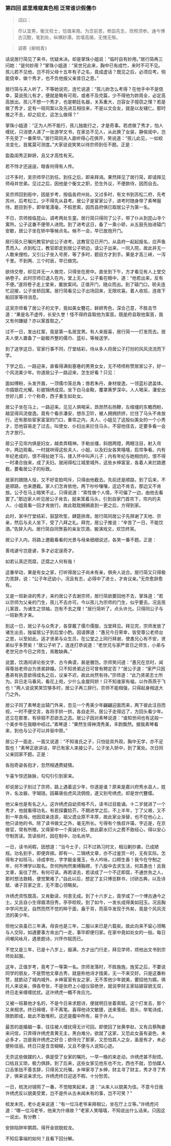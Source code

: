<script type="text/javascript">
    var head = document.getElementsByTagName('head')[0];
    cssURL = '/public/article_1.css';
    linkTag = document.createElement('link');
    linkTag.href = cssURL;
    linkTag.setAttribute('type','text/css');
    linkTag.setAttribute('rel','stylesheet');
    head.appendChild(linkTag);
</script>
### 第四回   底里难窥真色相    泛常谁识假儒巾  

> 词曰：

> 尽认宜男，衡文校士，恰值来南。为念前恩，修函先生，欣照须参。通今博古沉酣，笔到处，纵横妙谭。宫墙高揭，无愧无惭。

> 调寄《柳梢青》

话说居行简见了来书，忧疑未决。却是掌珠小姐说：“临时自有妙用。”居行简再三问她：“是何妙用？”掌珠小姐道：“吴世兄此来，胸中已有成竹，来时不可不见。孩儿若不见他，岂不将父母十五年有子之名，竟成虚话？既见之后，必须应考。倘能侥幸，做个秀才，也不负他报父亲昔日之恩。”

居行简与夫人听了，不等她说完，连忙说道：“孩儿妳怎么考得？在他手中不是侥幸，莫说孩儿有才，便就是略有可观，或者不及完篇，少不得他为妳周全，必定高高放出。孩儿不想一个秀才，也是朝廷名器，关系重大，岂容女子擅窃之理？若是做了秀才，定有一班同案以及先进互相往来，不是以文会友，就是以友辅仁。那时推之不去，却之招尤，这怎么做得？”

掌珠小姐道：“正为人所不能行，孩儿独能行之，才是奇事。若虑做了秀才，怕人缠扰，只消使人递了一张游学文书，在家总不见人，从此换了女装，静俟闺中，岂不先受了一番荣华。”居行简同夫人直听得心花俱开，笑说道：“孩儿此见，一如蛟龙变化，首尾莫可测度。”大家说说笑笑以待宗师到任不题。正是：

盈盈闺秀正鲜妍，且又才高性有天。

若不恃才还逞逞，暗香何得有人传。

过不多时，吴宗师早已到任。到任之后，即来拜谒。果然拜见了居行简，即请拜见师母并世弟。见过之后，因他是个衡文之职，恐生外议，不便款待，因而自去。

吴宗师回到衙中，因是岁考，按临各府州处。又过多时，有文书到苏松二府，先考苏州，后考松江。少不得先从县考。居公子是宦家公子，进考时随身带了素琴服侍。题目到手，即举笔濡毫，不假思索，因而县府俱已取居公子为第一名。

不日，宗师按临昆山，调考两处生童。居行简只得同了公子，带了仆从到昆山寻个寓所。公子这番不便带人进院。到了进考这日，备了一乘小轿，从五鼓先抬进辕门安歇，居公子坐在轿中等候点名。候不一会，早已放炮开门。

居行简久已嘱托教官护庇公子进考。这教官见已开门，从县府一起起报名，应声鱼贯而入。点到松江，教官即走到居公子轿边，请公子出来，一同入院，故此井无一人敢来搜检。又引公子坐入号房，等了多时，题目方才到手。果是才高三峡，一泻千里。不到两、三个时辰，早已做完。

欲待交卷，却见并无一人做完，只得坐在房中。直坐到下午，方才看见有人上堂交纳卷子。此时宗师已退入在内，堂上无人。公子看在眼中，道：“他若出来，反有不便。”遂将卷子走上堂来，置放案间。正值开门，随众而出。到了辕门口，轿夫连忙迎接，公子坐轿回寓。居行简看见公子出场回来，无限欢喜。着人收拾，连夜下船回家等待消息。

这吴宗师看了居公子的文字，竟如美女簪花，鲜妍秀色，深合己意，不胜击节道：“果是名不虚传，长安久誉！怪不得府县取他为案首。既是府县取他案首，我又有何嫌疑？亦以案首取之。”

过不一日，发出红案，竟是第一名居宜男。有人来报喜，居行简一一打发而去。居夫人使人置备了一副极齐整的儒巾、蓝衫，等候送学。

到了送学这日，官家行事不同，厅堂结彩，侍从多人将居公子打扮的风风流流而下学。

下学之后，一路迎来，直看得满街塞巷的男男女女，无不啧啧称赞居家公子，好一个风流美少年。你道居公子一路迎来，怎生好看？只见：

面如傅粉，头发齐眉，一顶儒巾笼总角；唇若朱丹，身材俊逸，一领蓝衫遮盖体。巾插银花光耀。衫披锦绣成双。坐下白马金鞍，覆罩黄罗深伞。人人喝采，潘安出世好儿郎；个个称奇，西子重生如处女。

居公子坐在马上，一路迎来。见见人俱喝采，昂昂然右扬鞭，左绾缰的东瞻西盼，越显得风流俊逸。竟有个看杀潘安，想杀卫玠，被人拥拥挤挤，拦住了马头不肯放行。还有那些宦家富室的门口，重帘之内，夫人、小姐见了这般似美女的一个小秀才，恐他容易走了过去，叫使女、仆妇出来拦住马头，不容他径去，定要多看一会方才放行。

居公子见帘内俱是妇女，越卖弄精神。手勒丝缰，斜翘两镫，两眼注目，射入帘中，两边观看。一时就哄得这些夫人、小姐，以及妇女各笑嘻嘻，启帘争看。内有年纪老成的，恨不得扯她下马，搂入怀中叫声儿子；内有年纪与她相仿的，恨不得一时凑合拢来，成了夫妇。就闹得松江城里城外，这些乡绅富室，各着人来拦路邀截，要看居公子的标致。

居家的跟随人役，又不好变脸呵斥，只得由他截去。先前还是顺路，到了后来，不是顺路，也来邀截。家人们怎肯依他，两下吵吵嚷嚷，这边不肯去，那边又不肯放。公子在马上暗笑不止。只得说道：“索性做个人情，不可偏了一边，由他去看罢了。”那边家人听见居公子肯去，就来笼着马头，引到自家门首帘下，帘内的夫人、小姐竟看一回才肯放行。故此耽耽搁搁直到一更之后，方得到家。

此时，家中厅堂结彩，鼓瑟吹笙，肆筵排席。居行简同居公子先拜谢了天地、宗亲，然后与夫人坐下，受了八拜之礼。拜完，居公子推说：“辛苦了一日，不能饮酒。”告辞入内。居行简自同贺喜的亲友饮酒，搬演戏文，欢饮终宵。

居公子入内，将路上邀截看看的光景与母亲细细说述，各笑一番不题。正是：

善戏谑兮岂是谑，多才必定逞奇才。

如若认真迂而腐，迂腐之人何有哉！

这番举动，果是有女之家，打听得居公子尚未有亲，俱央人说合。居行简又只得极力苦辞，说：“公子年还幼小，况且有志，必得中了进士，才肯议亲。”无奈愈辞愈有。

又是一班新进的秀才，来约居公子去谢宗师，居行简欲要回他不去，掌珠道：“若以宗师为父亲的门生，孩儿不去亦可。今以孩儿为宗师的门生，似乎要去。况且孩儿案首，为诸生之领袖，岂有不去之理！”居行简听了，点头许允。只得同公子与一班新秀才来。

到这一日，居公子与众秀才，各穿戴了儒巾儒服，当堂拜见。拜见完，宗师发放了诸生出去，独留居公子到后堂小酌。因请罪道：“愚兄今日荣幸，皆受尊公老师台之恩，以至如此。适才贤弟与众生员，在公堂之上同行拜谢，使愚兄心有不安，贤弟似乎多赘矣！”居公子听了，连连打恭说道：“老世兄与家严昔日之师生，小弟与老世兄亦今日之师生，焉敢缺典。”

说罢，饮酒间讲论些文字、古今典谟，甚是雅饬。宗师笑问道：“愚兄在京时，闻得尊翁老师台为贤弟辞婚。只不知贤弟近日可曾有聘定否？”居公子道：“家严只因愚弟有执意欲得成名之后，议亲不迟，故此尚然有待。”宗师道：“此乃贤弟志士所为。异日走马春风，看花上苑，少什么金屋阿娇！只不知谁家有福，以作燕燕于飞也！”两人说说笑笑饮够多时，居公子再三辞行。宗师不能相强，只得起身相送大门之外。

居公子同了素琴走出辕门外来，忽见一个秀美少年翩翩迎面而来，两下彼此注目而视，一时不便交言，各将手拱一拱，各自走开。居公子走得远了，方回头看少年。还立在那里，有徘徊不忍欲去之态。居公子因对素琴说道：“谁知世间也有这般一个美步年在我眼中经过。”素琴道：“果然生得神清秀美，丰韵飘然。据我素琴看来，到也与公子可以并驱中原。”

居公子一面走，一面又说道：“不知谁氏之子，只怕徒具外观，胸中无学，亦不足取也！”素琴正欲讲谈，早已有家人来接公子。公子坐入轿中，到了寓处。次日同父亲回家不题。正是：

各抱奇姿各抱才，忽然相遇费疑猜。

乍喜乍惊还脉脉，勾勾引引到家来。

却说居公子别过了宗师，路上遇着这少年，你道是谁？原来是嘉兴府秀水县人，姓许，名汝器，字瑚琏。因幕唐伯虎风流倜傥，遂又别号绣虎。却是世代簪缨。

他父亲也是有名之人。这许绣虎自幼资格不凡，读书过目能诵。十二岁就进了一个秀才，他就看得功名，有若探囊拾芥。不期进学之后，不上半年，丁了父艰，又不到一年丧母。他因双亲连丧，祖父遗业原不丰厚，故此家业渐替，也不在他心上，他只读他的书。除了读书做文之外，毫无所长。亏得有个族叔许璜，字近是，在京做官，常有所赠。又得家中一个真诚仆妇，故此薪水灯火之费不致经心，得以安心守制苦读。苦读些时，因在制中，功名尚早。

一日，读书闲暇，因想道：“当今士子，只不过熟习时文，相沿剿抄袭，已成陋规。功名到手，即便弃掷。即有一、二锦绣文章，亦不过鉴赏一时，无有实际。怎得有才如班马，诗成李杜，字字敲金戛玉，令人吟咏，口颊生香！我今在守制之年，何不博学以取名。奈何拘拘然束缚胸襟，于八股中去求生活，何其愚也！且我文章，奚往了然，有何可读。再若读去，若读成了一个不迂即腐，不通世务之人，那时想法救精，便觉繁难了。”自此以后，想定了主只博览群书，讨研古典，以及诗赋、诸子百家之言，无不潜心领略矣。

许绣虎资性既高，又肯勤读，何患无成。到了十六岁上，竟学成了一个博古通今之士。又且自小生得眉清目秀，亭亭皎皎。到了如今，一发长成得美如冠玉。况且胸中学问充足，自然而然不觉的晬于面，盎于背，而英华发现于外矣，竟是个风风流流的美少年。

但他父丧虽已三年满，母丧也是三年，二服以来已是六载矣。故此向来不留心领略与人交际，如遇要事方肯出门一走，事毕即便归家。在家中竟如处女的一般。每日间嘲风咏月，遇景题诗，兴怀作赋而已。

不觉又是三年，已是十八岁上，服满，方才出门行走，拜见学师，烦他出文书到宗师处起服。

这年，正值岁考，竟考了一等第一名。宗师发落时，不胜施旌。旌奖之后，不要说同学的朋友，不是赞他文章古秀，就是称他诗才擅美，无一不来交好。只是这番称赞，就歆动了城内城外，乡绅富室有女之家，无不羡他少年貌美，要招他为婿。俱托人来说亲，俱各夸张，不是张府上小姐仪容绝世，就说李财主家姑娘容貌无双，终日走来缠缠扰扰。这许绣虎一概不肯应允。

又被一班慕他才名的，不是今日来求题诗，便就明日坐着索赋。这个打发去，那个又来相求。终日绵缠，手不离笔。喜得他诗文敏捷，送来笺纸、扇头，举笔诗成，限韵即成，故此不致堆积。这还是腹中所有，易于许人。

最苦的是婚姻一事，往往被人缠扰得无计可回。即使回了张黄李赵，又有吕蔡陶姜来问信，只弄得许绣虎青黄无主，黑白难分。欲就了这家，又恐此女虽有姿色，未必多才，岂是我许绣虎之好合；欲待允了那家，又恐怕其人之女，虽是有才，未必便称佳丽。终日只是含含糊糊，又且不便与人说知心迹。

无奈这些做媒的人，俱是受了女家的嘱托，一早一晚的来走动，许绣虎甚不耐烦。口枯且又琐，极力俱辞。到了后来，这些女家见他东也不允，西也不就，恐怕媒人口舌笨拙不善言辞，只得另又托嘱，乡坤家寻了乡绅，财主寻了财主，秀才寻了秀才，俱来说亲求允。许绣虎终日迎送不暇，十分愁苦。

一日，梳洗对镜照了一番，不觉暗笑起来，道：“从来人以貌美为佳。不意今日我许绣虎反以貌美受累，岂不是件从古未闻未有的事，岂不可笑？”

梳发未完，老仆走来说道：“有一位冯老爷来拜相公，坐在厅上立等。”许绣虎问道：“哪一位冯老爷，他来为什缘故？”老家人笑嘻嘻，不知说出什么话来。只因这一说出，有分教：

安排陷阱牢鹦鹉，得开金锁脱蛟龙。

不知后事端的如何？且看下回分解。